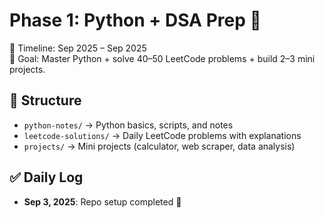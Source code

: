 # Phase 1: Python + DSA Prep 🚀

📅 Timeline: Sep 2025 – Sep 2025  
📌 Goal: Master Python + solve 40–50 LeetCode problems + build 2–3 mini projects.

## 📂 Structure
- `python-notes/` → Python basics, scripts, and notes
- `leetcode-solutions/` → Daily LeetCode problems with explanations
- `projects/` → Mini projects (calculator, web scraper, data analysis)

## ✅ Daily Log
- **Sep 3, 2025**: Repo setup completed 🎉
